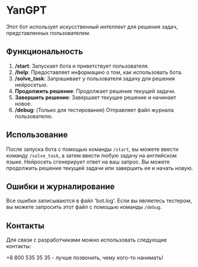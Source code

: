 # YanGPT

Этот бот использует искусственный интеллект для решения задач, представленных пользователем.

## Функциональность

1. **/start**: Запускает бота и приветствует пользователя.
2. **/help**: Предоставляет информацию о том, как использовать бота.
3. **/solve_task**: Запрашивает у пользователя задачу для решения нейросетью.
4. **Продолжить решение**: Продолжает решение текущей задачи.
5. **Завершить решение**: Завершает текущее решение и начинает новое.
6. **/debug**: (Только для тестирования) Отправляет файл журнала пользователю.

## Использование

После запуска бота с помощью команды `/start`, вы можете ввести команду `/solve_task`, а затем ввести любую задачу на английском языке. Нейросеть сгенерирует ответ на ваш запрос. Вы можете продолжить решение текущей задачи или завершить ее и начать новую.

## Ошибки и журналирование

Все ошибки записываются в файл 'bot.log'. Если вы являетесь тестером, вы можете запросить этот файл с помощью команды `/debug`.

## Контакты
Для связи с разработчиками можно использовать следующие контакты:

+8 800 535 35 35 - лучше позвонить, чему кого-то нанимать!
